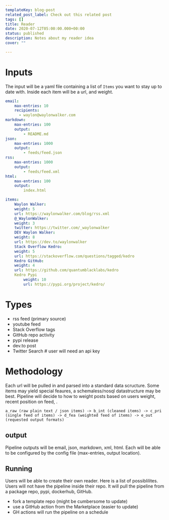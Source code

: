 ```yaml
---
templateKey: blog-post
related_post_label: Check out this related post
tags: []
title: Reader
date: 2020-07-12T05:00:00.000+00:00
status: published
description: Notes about my reader idea
cover: ""

---
```


# Inputs

The input will be a yaml file containing a list of `Items` you want to stay up to date with.  Inside each item will be a url, and weight.


``` yaml
email:
    max-entries: 10
    recipients:
      - waylon@waylonwalker.com
markdown:
    max-entries: 100
    output:
        - README.md
json:
    max-entries: 1000
    output:
        - feeds/feed.json
rss:
    max-entries: 1000
    output:
        - feeds/feed.xml
html:
    max-entries: 100
    output:
        index.html

items:
    Waylon Walker:
    weight: 5
    url: https://waylonwalker.com/blog/rss.xml
    @_WaylonWalker:
    weight: 3
    twitter: https://twitter.com/_waylonwalker
    DEV Waylon Walker:
    weight: 8
    url: https://dev.to/waylonwalker
    Stack Overflow Kedro:
    weight: 5
    url: https://stackoverflow.com/questions/tagged/kedro
    Kedro GitHub:
    weight: 4
    url: https://github.com/quantumblacklabs/kedro
    Kedro Pypi
        weight: 10
        url: https://pypi.org/project/kedro/
```


# Types

* rss feed (primary source)
* youtube feed
* Stack Overflow tags
* GitHub repo activity
* pypi release
* dev.to post
* Twitter Search # user will need an api key

# Methodology

Each url will be pulled in and parsed into a standard data scructure.  Some items may yield special feaures, a schemaless/nosql datastructure may be best.  Pipeline will decide to how to weight posts based on users weight, recent position on feed, .

```
a_raw (raw plain text / json items) -> b_int (cleaned items) -> c_pri (single feed of items) -> d_fea (weighted feed of items) -> e_out (requested output formats)
```

## output

Pipeline outputs will be email, json, markdown, xml, html.  Each will be able to be configured by the config file (max-entries, output location).


## Running

Users will be able to create their own reader.  Here is a list of possiblilites.  Users will not have the pipeline inside their repo. It will pull the pipeline from a package repo, pypi, dockerhub, GitHub.

* fork a template repo (might be cumbersome to update)
* use a GitHub action from the Marketplace (easier to update)
* GH actions will run the pipeline on a schedule
